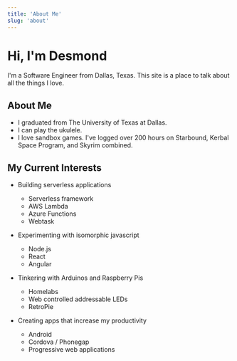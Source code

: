 ```yaml
---
title: 'About Me'
slug: 'about'
---
```

# Hi, I'm Desmond

I'm a Software Engineer from Dallas, Texas. This site is a place to talk about all the things I love.

## About Me

* I graduated from The University of Texas at Dallas.
* I can play the ukulele.
* I love sandbox games. I've logged over 200 hours on Starbound, Kerbal Space Program, and Skyrim combined.

## My Current Interests

* Building serverless applications
    * Serverless framework
    * AWS Lambda
    * Azure Functions
    * Webtask

* Experimenting with isomorphic javascript
    * Node.js
    * React
    * Angular
    
* Tinkering with Arduinos and Raspberry Pis
    * Homelabs
    * Web controlled addressable LEDs
    * RetroPie

* Creating apps that increase my productivity
    * Android
    * Cordova / Phonegap
    * Progressive web applications

